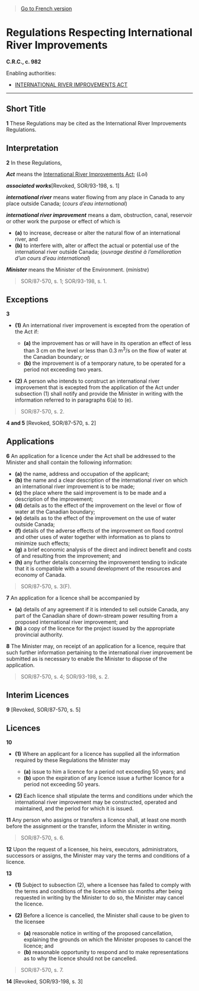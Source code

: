 > [Go to French version](/fr/Règlements/Codification%20des%20règlements%20du%20Canada/901-1000/C.R.C.,%20ch.%20982.md)

# Regulations Respecting International River Improvements

**C.R.C., c. 982**

Enabling authorities: 
- [INTERNATIONAL RIVER IMPROVEMENTS ACT](/en/Acts/Revised%20Statutes%20of%20Canada/I/I-20.md)

----------



## Short Title


**1** These Regulations may be cited as the International River Improvements Regulations.




## Interpretation


**2** In these Regulations,

***Act*** means the [International River Improvements Act](/en/Acts/Revised%20Statutes%20of%20Canada/I/I-20.md); (*Loi*)

***associated works***[Revoked, SOR/93-198, s. 1]

***international river*** means water flowing from any place in Canada to any place outside Canada; (*cours d’eau international*)

***international river improvement*** means a dam, obstruction, canal, reservoir or other work the purpose or effect of which is
- **(a)** to increase, decrease or alter the natural flow of an international river, and
- **(b)** to interfere with, alter or affect the actual or potential use of the international river outside Canada; (*ouvrage destiné à l’amélioration d’un cours d’eau international*)

***Minister*** means the Minister of the Environment. (*ministre*) 
> SOR/87-570, s. 1; SOR/93-198, s. 1.





## Exceptions


**3** 

- **(1)** An international river improvement is excepted from the operation of the Act if:
	- **(a)** the improvement has or will have in its operation an effect of less than 3 cm on the level or less than 0.3 m<sup>3</sup>/s on the flow of water at the Canadian boundary; or
	- **(b)** the improvement is of a temporary nature, to be operated for a period not exceeding two years.

- **(2)** A person who intends to construct an international river improvement that is excepted from the application of the Act under subsection (1) shall notify and provide the Minister in writing with the information referred to in paragraphs 6(a) to (e).
> SOR/87-570, s. 2.




**4 and 5** [Revoked, SOR/87-570, s. 2]




## Applications


**6** An application for a licence under the Act shall be addressed to the Minister and shall contain the following information:
- **(a)** the name, address and occupation of the applicant;
- **(b)** the name and a clear description of the international river on which an international river improvement is to be made;
- **(c)** the place where the said improvement is to be made and a description of the improvement;
- **(d)** details as to the effect of the improvement on the level or flow of water at the Canadian boundary;
- **(e)** details as to the effect of the improvement on the use of water outside Canada;
- **(f)** details of the adverse effects of the improvement on flood control and other uses of water together with information as to plans to minimize such effects;
- **(g)** a brief economic analysis of the direct and indirect benefit and costs of and resulting from the improvement; and
- **(h)** any further details concerning the improvement tending to indicate that it is compatible with a sound development of the resources and economy of Canada.
> SOR/87-570, s. 3(F).




**7** An application for a licence shall be accompanied by
- **(a)** details of any agreement if it is intended to sell outside Canada, any part of the Canadian share of down-stream power resulting from a proposed international river improvement; and
- **(b)** a copy of the licence for the project issued by the appropriate provincial authority.



**8** The Minister may, on receipt of an application for a licence, require that such further information pertaining to the international river improvement be submitted as is necessary to enable the Minister to dispose of the application.
> SOR/87-570, s. 4; SOR/93-198, s. 2.





## Interim Licences


**9** [Revoked, SOR/87-570, s. 5]




## Licences


**10** 

- **(1)** Where an applicant for a licence has supplied all the information required by these Regulations the Minister may
	- **(a)** issue to him a licence for a period not exceeding 50 years; and
	- **(b)** upon the expiration of any licence issue a further licence for a period not exceeding 50 years.

- **(2)** Each licence shall stipulate the terms and conditions under which the international river improvement may be constructed, operated and maintained, and the period for which it is issued.



**11** Any person who assigns or transfers a licence shall, at least one month before the assignment or the transfer, inform the Minister in writing.
> SOR/87-570, s. 6.




**12** Upon the request of a licensee, his heirs, executors, administrators, successors or assigns, the Minister may vary the terms and conditions of a licence.



**13** 

- **(1)** Subject to subsection (2), where a licensee has failed to comply with the terms and conditions of the licence within six months after being requested in writing by the Minister to do so, the Minister may cancel the licence.

- **(2)** Before a licence is cancelled, the Minister shall cause to be given to the licensee
	- **(a)** reasonable notice in writing of the proposed cancellation, explaining the grounds on which the Minister proposes to cancel the licence; and
	- **(b)** reasonable opportunity to respond and to make representations as to why the licence should not be cancelled.
> SOR/87-570, s. 7.




**14** [Revoked, SOR/93-198, s. 3]


